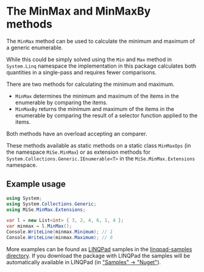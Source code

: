 # The MinMax and MinMaxBy methods

The `MinMax` method can be used to calculate the minimum and maximum of a generic enumerable.

While this could be simply solved using the `Min` and `Max` method in `System.Linq` namespace
the implementation in this package calculates both quantities in a single-pass and requires fewer
comparisons.

There are two methods for calculating the minimum and maximum.

- `MinMax` determines the minimum and maximum of the items in the enumerable by comparing the items.
- `MinMaxBy` returns the minimum and maximum of the items in the enumerable by comparing the result
  of a selector function applied to the items.

Both methods have an overload accepting an comparer.

These methods available as static methods on a static class `MinMaxOps` (in the namespace
`MiSe.MinMax`) or as extension methods for `System.Collections.Generic.IEnumerable<T>` in the
`MiSe.MinMax.Extensions` namespace.

## Example usage

```csharp
using System;
using System.Collections.Generic;
using MiSe.MinMax.Extensions;

var l = new List<int> { 3, 2, 4, 6, 1, 4 };
var minmax = l.MinMax();
Console.WriteLine(minmax.Minimum); // 1
Console.WriteLine(minmax.Maximum); // 6
```

More examples can be found as [LINQPad](https://www.linqpad.net/) samples in the
[linqpad-samples directory](https://github.com/MSeifert04/MinMax/tree/master/linqpad-samples). If
you download the package with LINQPad the samples will be automatically available in LINQPad (in
["Samples" -> "Nuget"](https://www.linqpad.net/nugetsamples.aspx)).
